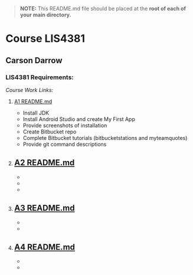 > **NOTE:** This README.md file should be placed at the **root of each of your main directory.**

# Course LIS4381

## Carson Darrow

### LIS4381 Requirements:

*Course Work Links:*

1. [A1 README.md](a1/README.md "My A1 README.md file")
    - Install JDK
    - Install Android Studio and create My First App
    - Provide screenshots of installation 
    - Create Bitbucket repo
    - Complete Bitbucket tutorials (bitbucketstations and myteamquotes)
    - Provide git command descriptions 

2. [A2 README.md](a2/README.md "My A2 README.md file")
    - 
    - 
    - 
    - 
3. [A3 README.md](a3/README.md "My A3 README.md file")
    -
    - 
    - 
4. [A4 README.md](a4/README.md "My A4 README.md file")
    -
    - 
    - 
